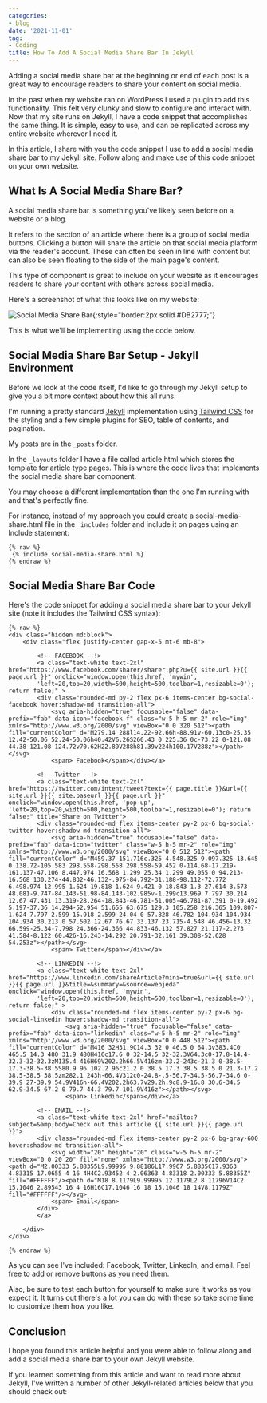 ```yaml
---
categories:
- blog
date: '2021-11-01'
tag:
- Coding
title: How To Add A Social Media Share Bar In Jekyll
---
```


Adding a social media share bar at the beginning or end of each post is a great way to encourage readers to share your content on social media.

In the past when my website ran on WordPress I used a plugin to add this functionality. This felt very clunky and slow to configure and interact with. Now that my site runs on Jekyll, I have a code snippet that accomplishes the same thing. It is simple, easy to use, and can be replicated across my entire website wherever I need it.

In this article, I share with you the code snippet I use to add a social media share bar to my Jekyll site. Follow along and make use of this code snippet on your own website. 

## What Is A Social Media Share Bar?

A social media share bar is something you've likely seen before on a website or a blog.

It refers to the section of an article where there is a group of social media buttons. Clicking a button will share the article on that social media platform via the reader's account. These can often be seen in line with content but can also be seen floating to the side of the main page's content.

This type of component is great to include on your website as it encourages readers to share your content with others across social media. 

Here's a screenshot of what this looks like on my website:

![Social Media Share Bar](/assets/images/2021/share-bar.png){:style="border:2px solid #DB2777;"}

This is what we'll be implementing using the code below.

## Social Media Share Bar Setup - Jekyll Environment

Before we look at the code itself, I'd like to go through my Jekyll setup to give you a bit more context about how this all runs.

I'm running a pretty standard [Jekyll](https://jekyllrb.com/) implementation using [Tailwind CSS](https://tailwindcss.com/) for the styling and a few simple plugins for SEO, table of contents, and pagination.

My posts are in the ```_posts``` folder.

In the ```_layouts``` folder I have a file called article.html which stores the template for article type pages. This is where the code lives that implements the social media share bar component.

You may choose a different implementation than the one I'm running with and that's perfectly fine. 

For instance, instead of my approach you could create a social-media-share.html file in the ```_includes``` folder and include it on pages using an Include statement:

````
{% raw %}
 {% include social-media-share.html %}
{% endraw %}
````

## Social Media Share Bar Code

Here's the code snippet for adding a social media share bar to your Jekyll site (note it includes the Tailwind CSS syntax):

```
{% raw %}
<div class="hidden md:block">
	<div class="flex justify-center gap-x-5 mt-6 mb-8">   

		<!-- FACEBOOK --!>
		<a class="text-white text-2xl" href="https://www.facebook.com/sharer/sharer.php?u={{ site.url }}{{ page.url }}" onclick="window.open(this.href, 'mywin',
		'left=20,top=20,width=500,height=500,toolbar=1,resizable=0'); return false;" >
		<div class="rounded-md py-2 flex px-6 items-center bg-social-facebook hover:shadow-md transition-all">
			<svg aria-hidden="true" focusable="false" data-prefix="fab" data-icon="facebook-f" class="w-5 h-5 mr-2" role="img" xmlns="http://www.w3.org/2000/svg" viewBox="0 0 320 512"><path fill="currentColor" d="M279.14 288l14.22-92.66h-88.91v-60.13c0-25.35 12.42-50.06 52.24-50.06h40.42V6.26S260.43 0 225.36 0c-73.22 0-121.08 44.38-121.08 124.72v70.62H22.89V288h81.39v224h100.17V288z"></path></svg>
			<span> Facebook</span></div></a>

		<!-- Twitter --!>
		<a class="text-white text-2xl" href="https://twitter.com/intent/tweet?text={{ page.title }}&url={{ site.url }}{{ site.baseurl }}{{ page.url }}" onclick="window.open(this.href, 'pop-up', 'left=20,top=20,width=500,height=500,toolbar=1,resizable=0'); return false;" title="Share on Twitter">
		<div class="rounded-md flex items-center py-2 px-6 bg-social-twitter hover:shadow-md transition-all">
			<svg aria-hidden="true" focusable="false" data-prefix="fab" data-icon="twitter" class="w-5 h-5 mr-2" role="img" xmlns="http://www.w3.org/2000/svg" viewBox="0 0 512 512"><path fill="currentColor" d="M459.37 151.716c.325 4.548.325 9.097.325 13.645 0 138.72-105.583 298.558-298.558 298.558-59.452 0-114.68-17.219-161.137-47.106 8.447.974 16.568 1.299 25.34 1.299 49.055 0 94.213-16.568 130.274-44.832-46.132-.975-84.792-31.188-98.112-72.772 6.498.974 12.995 1.624 19.818 1.624 9.421 0 18.843-1.3 27.614-3.573-48.081-9.747-84.143-51.98-84.143-102.985v-1.299c13.969 7.797 30.214 12.67 47.431 13.319-28.264-18.843-46.781-51.005-46.781-87.391 0-19.492 5.197-37.36 14.294-52.954 51.655 63.675 129.3 105.258 216.365 109.807-1.624-7.797-2.599-15.918-2.599-24.04 0-57.828 46.782-104.934 104.934-104.934 30.213 0 57.502 12.67 76.67 33.137 23.715-4.548 46.456-13.32 66.599-25.34-7.798 24.366-24.366 44.833-46.132 57.827 21.117-2.273 41.584-8.122 60.426-16.243-14.292 20.791-32.161 39.308-52.628 54.253z"></path></svg>
			<span> Twitter</span></div></a>

		<!-- LINKEDIN --!>
		<a class="text-white text-2xl" href="https://www.linkedin.com/shareArticle?mini=true&url={{ site.url }}{{ page.url }}&title=&summary=&source=webjeda" onclick="window.open(this.href, 'mywin',
		'left=20,top=20,width=500,height=500,toolbar=1,resizable=0'); return false;" >
			<div class="rounded-md flex items-center py-2 px-6 bg-social-linkedin hover:shadow-md transition-all">
				<svg aria-hidden="true" focusable="false" data-prefix="fab" data-icon="linkedin" class="w-5 h-5 mr-2" role="img" xmlns="http://www.w3.org/2000/svg" viewBox="0 0 448 512"><path fill="currentColor" d="M416 32H31.9C14.3 32 0 46.5 0 64.3v383.4C0 465.5 14.3 480 31.9 480H416c17.6 0 32-14.5 32-32.3V64.3c0-17.8-14.4-32.3-32-32.3zM135.4 416H69V202.2h66.5V416zm-33.2-243c-21.3 0-38.5-17.3-38.5-38.5S80.9 96 102.2 96c21.2 0 38.5 17.3 38.5 38.5 0 21.3-17.2 38.5-38.5 38.5zm282.1 243h-66.4V312c0-24.8-.5-56.7-34.5-56.7-34.6 0-39.9 27-39.9 54.9V416h-66.4V202.2h63.7v29.2h.9c8.9-16.8 30.6-34.5 62.9-34.5 67.2 0 79.7 44.3 79.7 101.9V416z"></path></svg>
				<span> Linkedin</span></div></a>

		<!-- EMAIL --!>
		<a class="text-white text-2xl" href="mailto:?subject=&amp;body=Check out this article {{ site.url }}{{ page.url }}">
		<div class="rounded-md flex items-center py-2 px-6 bg-gray-600 hover:shadow-md transition-all">
			<svg width="20" height="20" class="w-5 h-5 mr-2" viewBox="0 0 20 20" fill="none" xmlns="http://www.w3.org/2000/svg"><path d="M2.00333 5.88355L9.99995 9.88186L17.9967 5.8835C17.9363 4.83315 17.0655 4 16 4H4C2.93452 4 2.06363 4.83318 2.00333 5.88355Z" fill="#FFFFFF"/><path d="M18 8.1179L9.99995 12.1179L2 8.11796V14C2 15.1046 2.89543 16 4 16H16C17.1046 16 18 15.1046 18 14V8.1179Z" fill="#FFFFFF"/></svg>
			<span> Email</span> 
		</div>
		</a>

	</div>
</div>

{% endraw %}
```

As you can see I've included: Facebook, Twitter, LinkedIn, and email. Feel free to add or remove buttons as you need them.

Also, be sure to test each button for yourself to make sure it works as you expect it. It turns out there's a lot you can do with these so take some time to customize them how you like.

## Conclusion

I hope you found this article helpful and you were able to follow along and add a social media share bar to your own Jekyll website.

If you learned something from this article and want to read more about Jekyll, I've written a number of other Jekyll-related articles below that you should check out: